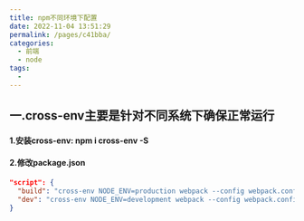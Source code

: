 ```yaml
---
title: npm不同环境下配置
date: 2022-11-04 13:51:29
permalink: /pages/c41bba/
categories:
  - 前端
  - node
tags:
  - 
---
```

## 一.cross-env主要是针对不同系统下确保正常运行

#### 1.安装cross-env: npm i cross-env -S

#### 2.修改package.json

```json
"script": {
  "build": "cross-env NODE_ENV=production webpack --config webpack.config.js",
  "dev": "cross-env NODE_ENV=development webpack --config webpack.config.js"
}
```

